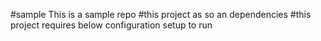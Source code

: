 #sample
This is a sample repo
#this project as so an dependencies
#this project requires below configuration setup to run
